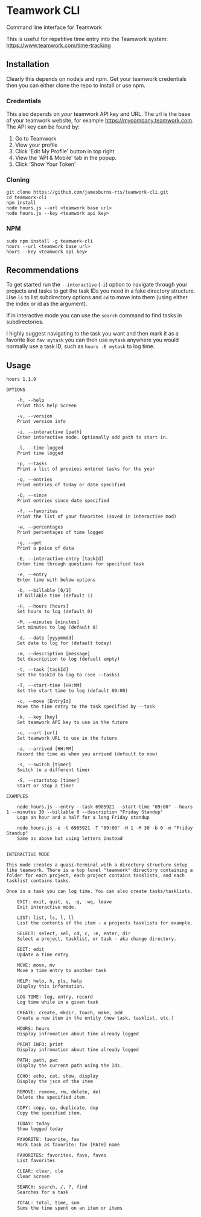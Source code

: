 # Teamwork CLI
Command line interface for Teamwork

This is useful for repetitive time entry into the Teamwork system: https://www.teamwork.com/time-tracking 

## Installation

Clearly this depends on nodejs and npm. Get your teamwork credentials then you can either clone the repo to install or use npm.


### Credentials
This also depends on _your_ teamwork API key and URL. The url is the base of your teamwork
website, for example https://mycompany.teamwork.com. The API key can be found by:

1. Go to Teamwork
2. View your profile
3. Click 'Edit My Profile' button in top right
4. View the 'API & Mobile' tab in the popup.
5. Click 'Show Your Token'

### Cloning

```
git clone https://github.com/jamesburns-rts/teamwork-cli.git
cd teamwork-cli
npm install
node hours.js --url <teamwork base url>
node hours.js --key <teamwork api key>
```

### NPM
```
sudo npm install -g teamwork-cli
hours --url <teamwork base url>
hours --key <teamwork api key>
```

## Recommendations

To get started run the `--interactive` (`-i`) option to navigate through your projects and tasks 
to get the task IDs you need in a fake directory structure. Use `ls` to list subdirectory options
and `cd` to move into them (using either the index or id as the argument).

If in interactive mode you can use the `search` command to find tasks in subdirectories. 

I highly suggest navigating to the task you want and then mark it as a favorite
like `fav mytask` you can then use `mytask` anywhere you would normally use 
a task ID, such as `hours -E mytask` to log time.

## Usage

```
hours 1.1.9

OPTIONS

	-h, --help 
	Print this help Screen

	-v, --version 
	Print version info

	-i, --interactive [path]
	Enter interactive mode. Optionally add path to start in.

	-l, --time-logged 
	Print time logged

	-p, --tasks 
	Print a list of previous entered tasks for the year

	-q, --entries 
	Print entries of today or date specified

	-Q, --since 
	Print entries since date specified

	-f, --favorites 
	Print the list of your favorites (saved in interactive mod)

	-w, --percentages 
	Print percentages of time logged

	-g, --get 
	Print a peice of data

	-E, --interactive-entry [taskId]
	Enter time through questions for specified task

	-e, --entry 
	Enter time with below options

	-b, --billable [0/1]
	If billable time (default 1)

	-H, --hours [hours]
	Set hours to log (default 0)

	-M, --minutes [minutes]
	Set minutes to log (default 0)

	-d, --date [yyyymmdd]
	Set date to log for (default today)

	-m, --description [message]
	Set description to log (default empty)

	-t, --task [taskId]
	Set the taskId to log to (see --tasks)

	-T, --start-time [HH:MM]
	Set the start time to log (default 09:00)

	-c, --move [EntryId]
	Move the time entry to the task specified by --task

	-k, --key [key]
	Set teamwork API key to use in the future

	-u, --url [url]
	Set teamwork URL to use in the future

	-a, --arrived [HH:MM]
	Record the time as when you arrived (default to now)

	-s, --switch [timer]
	Switch to a different timer

	-S, --startstop [timer]
	Start or stop a timer

EXAMPLES

    node hours.js --entry --task 6905921 --start-time "09:00" --hours 1 --minutes 30 --billable 0 --description "Friday Standup"
    Logs an hour and a half for a long Friday standup

    node hours.js -e -t 6905921 -T "09:00" -H 1 -M 30 -b 0 -m "Friday Standup"
    Same as above but using letters instead
        

INTERACTIVE MODE

This mode creates a quasi-terminal with a directory structure setup like teamwork. There is a top level "teamwork" directory containing a folder for each project, each project contains tasklists, and each tasklist contains tasks.

Once in a task you can log time. You can also create tasks/tasklists.

    EXIT: exit, quit, q, :q, :wq, leave
    Exit interactive mode.

    LIST: list, ls, l, ll
    List the contents of the item - a projects tasklists for example.

    SELECT: select, sel, cd, c, :e, enter, dir
    Select a project, tasklist, or task - aka change directory.

    EDIT: edit
    Update a time entry

    MOVE: move, mv
    Move a time entry to another task

    HELP: help, h, pls, halp
    Display this information.

    LOG TIME: log, entry, record
    Log time while in a given task

    CREATE: create, mkdir, touch, make, add
    Create a new item in the entity (new task, tasklist, etc.)

    HOURS: hours
    Display infromation about time already logged

    PRINT INFO: print
    Display infromation about time already logged

    PATH: path, pwd
    Display the current path using the Ids.

    ECHO: echo, cat, show, display
    Display the json of the item

    REMOVE: remove, rm, delete, del
    Delete the specified item.

    COPY: copy, cp, duplicate, dup
    Copy the specified item.

    TODAY: today
    Show logged today

    FAVORITE: favorite, fav
    Mark task as favorite: fav [PATH] name

    FAVORITES: favorites, favs, faves
    List favorites

    CLEAR: clear, cle
    Clear screen

    SEARCH: search, /, ?, find
    Searches for a task

    TOTAL: total, time, sum
    Sums the time spent on an item or items
```

